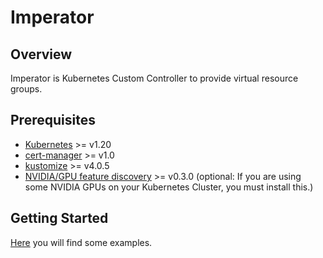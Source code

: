 # Imperator

## Overview
Imperator is Kubernetes Custom Controller to provide virtual resource groups.

## Prerequisites
- [Kubernetes](https://kubernetes.io/) >= v1.20
- [cert-manager](https://cert-manager.io/) >= v1.0 
- [kustomize](https://kubectl.docs.kubernetes.io/installation/kustomize/) >= v4.0.5
- [NVIDIA/GPU feature discovery](https://github.com/NVIDIA/gpu-feature-discovery) >= v0.3.0
(optional: If you are using some NVIDIA GPUs on your Kubernetes Cluster, you must install this.)

## Getting Started
[Here](https://github.com/tenzen-y/imperator/tree/master/examples) you will find some examples.
